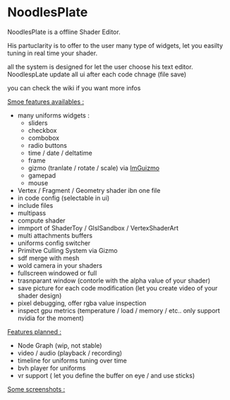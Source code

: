 # NoodlesPlate

NoodlesPlate is a offline Shader Editor. 

His partuclarity is to offer to the user many type of widgets, let you easilty tuning in real time your shader.

all the system is designed for let the user choose his text editor. NoodlespLate update all ui after each code chnage (file save)

you can check the wiki if you want more infos

<ins>Smoe features availables :</ins>
* many uniforms widgets :
  * sliders
  * checkbox
  * combobox
  * radio buttons
  * time / date / deltatime
  * frame
  * gizmo (tranlate / rotate / scale) via [ImGuizmo](https://github.com/CedricGuillemet/ImGuizmo)
  * gamepad
  * mouse
* Vertex / Fragment / Geometry shader ibn one file
* in code config (selectable in ui)
* include files
* multipass
* compute shader
* immport of ShaderToy / GlslSandbox / VertexShaderArt
* multi attachments buffers
* uniforms config switcher
* Primitve Culling System via Gizmo
* sdf merge with mesh
* wold camera in your shaders
* fullscreen windowed or full
* trasnparant window (contorle with the alpha value of your shader)
* save picture for each code modification (let you create video of your shader design)
* pixel debugging, offer rgba value inspection
* inspect gpu metrics (temperature / load / memory / etc.. only support nvidia for the moment)

<ins>Features planned :</ins>
* Node Graph (wip, not stable)
* video / audio (playback / recording)
* timeline for uniforms tuning over time
* bvh player for uniforms
* vr support ( let you define the buffer on eye / and use sticks)

<ins>Some screenshots :</ins>

